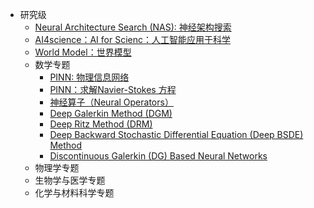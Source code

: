 - 研究级
  - [Neural Architecture Search (NAS): 神经架构搜索](https://github.com/pengsihua2023/AI-learning/blob/main/%E7%A0%94%E7%A9%B6%E7%BA%A7%EF%BC%9A%E7%A5%9E%E7%BB%8F%E6%9E%B6%E6%9E%84%E6%90%9C%E7%B4%A2.md)
  - [AI4science：AI for Scienc：人工智能应用于科学](https://github.com/pengsihua2023/AI-learning/blob/main/%E7%A0%94%E7%A9%B6%E7%BA%A7%EF%BC%9AAI4science.md)
  - [World Model：世界模型](https://github.com/pengsihua2023/AI-learning/blob/main/%E7%A0%94%E7%A9%B6%E7%BA%A7%EF%BC%9AWorld%20Model.md)
  - 数学专题
    - [PINN: 物理信息网络](https://github.com/pengsihua2023/Deep-Learning-Lecture-Notes/blob/main/07.%20%E7%A0%94%E7%A9%B6%E7%BA%A7/%E6%95%B0%E5%AD%A6%E4%B8%93%E9%A2%98/PINN%3A%20%E7%89%A9%E7%90%86%E4%BF%A1%E6%81%AF%E7%BD%91%E7%BB%9C.md)
    - [PINN：求解Navier-Stokes 方程](https://github.com/pengsihua2023/Deep-Learning-Lecture-Notes/blob/main/07.%20%E7%A0%94%E7%A9%B6%E7%BA%A7/%E6%95%B0%E5%AD%A6%E4%B8%93%E9%A2%98/PINN%EF%BC%9A%E6%B1%82%E8%A7%A3Navier-Stokes%20%E6%96%B9%E7%A8%8B.md)
    - [神经算子（Neural Operators）](https://github.com/pengsihua2023/Deep-Learning-Lecture-Notes/blob/main/07.%20%E7%A0%94%E7%A9%B6%E7%BA%A7/%E6%95%B0%E5%AD%A6%E4%B8%93%E9%A2%98/%E7%A5%9E%E7%BB%8F%E7%AE%97%E5%AD%90%EF%BC%88Neural%20Operators%EF%BC%89.md)
    - [Deep Galerkin Method (DGM)](https://github.com/pengsihua2023/Deep-Learning-Lecture-Notes/blob/main/07.%20%E7%A0%94%E7%A9%B6%E7%BA%A7/%E6%95%B0%E5%AD%A6%E4%B8%93%E9%A2%98/Deep%20Galerkin%20Method%20(DGM).md)
    - [Deep Ritz Method (DRM)](https://github.com/pengsihua2023/Deep-Learning-Lecture-Notes/blob/main/07.%20%E7%A0%94%E7%A9%B6%E7%BA%A7/%E6%95%B0%E5%AD%A6%E4%B8%93%E9%A2%98/Deep%20Ritz%20Method%20(DRM).md)
    - [Deep Backward Stochastic Differential Equation (Deep BSDE) Method](https://github.com/pengsihua2023/Deep-Learning-Lecture-Notes/blob/main/07.%20%E7%A0%94%E7%A9%B6%E7%BA%A7/%E6%95%B0%E5%AD%A6%E4%B8%93%E9%A2%98/Deep%20Backward%20Stochastic%20Differential%20Equation%20(Deep%20BSDE)%20Method.md)
    - [Discontinuous Galerkin (DG) Based Neural Networks](https://github.com/pengsihua2023/Deep-Learning-Lecture-Notes/blob/main/07.%20%E7%A0%94%E7%A9%B6%E7%BA%A7/%E6%95%B0%E5%AD%A6%E4%B8%93%E9%A2%98/Discontinuous%20Galerkin%20(DG)%20Based%20Neural%20Networks.md)
  - 物理学专题
  - 生物学与医学专题
  - 化学与材料科学专题


    

 

